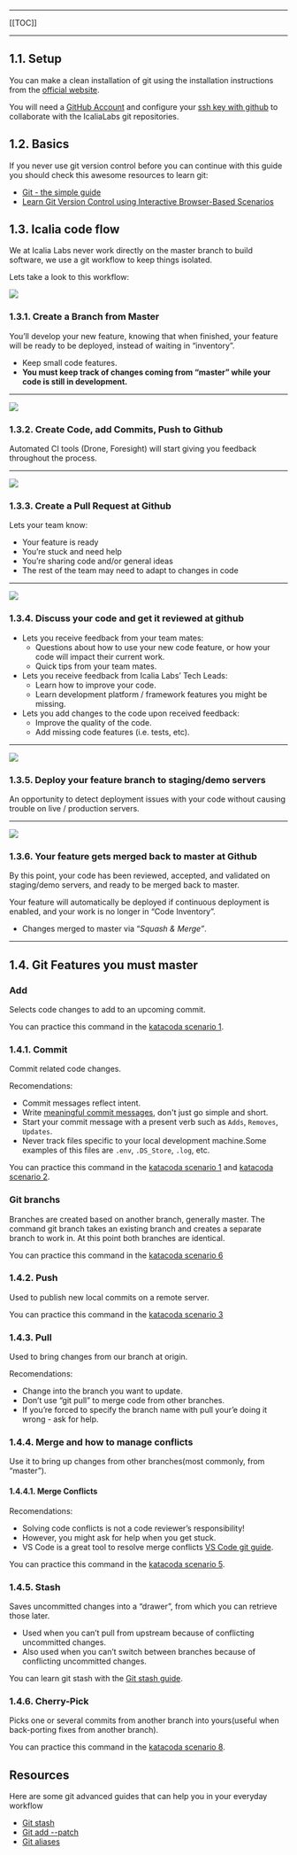 ***
[[TOC]]
***

## 1.1. Setup
You can make a clean installation of git using the installation instructions from the [official website](https://git-scm.com/downloads).

You will need a [GitHub Account](https://github.com/join?source=header-home) and configure your  [ssh key with github](https://medium.com/codebase/configuring-ssh-key-for-github-9d2416a377ae) to collaborate with the IcaliaLabs git repositories.


## 1.2. Basics
If you never use git version control before you can  continue with this guide you should check this awesome resources to learn git:

- [Git - the simple guide](http://rogerdudler.github.io/git-guide/)
- [Learn Git Version Control using Interactive Browser-Based Scenarios](https://www.katacoda.com/courses/git)

## 1.3. Icalia code flow
We at Icalia Labs never work directly on the master branch to build software, we use a git workflow to keep things isolated.

Lets take a look to this workflow: 

![](/stack/git/img/step_1.png)

### 1.3.1. Create a Branch from Master

You’ll develop your new feature, knowing that when finished, your feature will be ready to be deployed, instead of waiting in “inventory”.

- Keep small code features.
- **You must keep track of changes coming from “master” while your code is still in development.**
***
![](/stack/git/img/step_2.png)

### 1.3.2. Create Code, add Commits, Push to Github
Automated CI tools (Drone, Foresight) will start giving you feedback throughout the process.

***

![](/stack/git/img/step_3.png)

### 1.3.3. Create a Pull Request at Github
Lets your team know:

 - Your feature is ready
 - You’re stuck and need help
 - You’re sharing code and/or general ideas
 - The rest of the team may need to adapt to changes in code
***

![](/stack/git/img/step_4.png)
### 1.3.4. Discuss your code and get it reviewed at github
- Lets you receive feedback from your team mates:
	- Questions about how to use your new code feature, or how your code will impact their current work.
	- Quick tips from your team mates.
- Lets you receive feedback from Icalia Labs’ Tech Leads:
	- Learn how to improve your code.
	- Learn development platform / framework features you might be missing.
- Lets you add changes to the code upon received feedback:
	- Improve the quality of the code.
	- Add missing code features (i.e. tests, etc).

***

![](/stack/git/img/step_5.png)

### 1.3.5. Deploy your feature branch to staging/demo servers
An opportunity to detect deployment issues with your code without causing trouble on live / production servers. 

***

![](/stack/git/img/step_6.png)

### 1.3.6. Your feature gets merged back to master at Github
  By this point, your code has been reviewed, accepted, and validated on staging/demo servers, and ready to be merged back to master.

Your feature will automatically be deployed if continuous deployment is enabled, and your work is no longer in “Code Inventory”.

- Changes merged to master via “*Squash & Merge”*.
***
## 1.4. Git Features you must master
 ### Add
 Selects code changes to add to an upcoming commit.
 
 You can practice this command in the [katacoda scenario 1](https://www.katacoda.com/courses/git/1).
 
### 1.4.1. Commit
 Commit related code changes.

 Recomendations:
 
- Commit messages reflect intent.
- Write [meaningful commit messages](https://about.futurelearn.com/blog/telling-stories-with-your-git-history/), don't just go simple and short.
- Start your commit message with a present verb such as `Adds`, `Removes`, `Updates`.
- Never track files specific to your local development machine.Some examples of this files are `.env`, `.DS_Store`, `.log`, etc.

You can practice this command in  the [katacoda scenario 1](https://www.katacoda.com/courses/git/1) and [katacoda scenario 2](https://www.katacoda.com/courses/git/2).

### Git branchs
Branches are created based on another branch, generally master. The command git branch <new branch name> <starting branch> takes an existing branch and creates a separate branch to work in. At this point both branches are identical.

You can practice this command in the [katacoda scenario 6](https://www.katacoda.com/courses/git/6)
### 1.4.2. Push
Used to publish new local commits on a remote server.

You can practice this command in the [katacoda scenario 3](https://www.katacoda.com/courses/git/3)

### 1.4.3. Pull
 Used to bring changes from our branch at origin.

Recomendations:
- Change into the branch you want to update.
- Don’t use “git pull” to merge code from other branches.
- If you’re forced to specify the branch name with pull your’e doing it wrong - ask for help.

### 1.4.4. Merge and  how to manage conflicts 
 Use it to bring up changes from other branches(most commonly, from “master”).

#### 1.4.4.1. Merge Conflicts
Recomendations:
 - Solving code conflicts is not a code reviewer’s responsibility!
 - However, you might ask for help when you get stuck.
 - VS Code is a great tool to resolve merge conflicts [VS Code git guide](https://code.visualstudio.com/Docs/editor/versioncontrol#_merge-conflicts).

 You can practice this command in the [katacoda scenario 5](https://www.katacoda.com/courses/git/5).
### 1.4.5. Stash
 Saves uncommitted changes into a “drawer”, from which you can retrieve those later.

- Used when you can’t pull from upstream because of conflicting uncommitted changes.
- Also used when you can’t switch between branches because of conflicting uncommitted changes.

You can learn git stash with the [Git stash guide](GIT_STASH.md).
### 1.4.6. Cherry-Pick
Picks one or several commits from another branch into yours(useful when back-porting fixes from another branch).

You can practice this command in the [katacoda scenario 8](https://www.katacoda.com/courses/git/10).
## Resources
Here are some git advanced guides that can help you in your everyday workflow

- [Git stash](GIT_STASH.md)
- [Git add --patch](GIT_ADD_PATCH.md)
- [Git aliases](GIT_ALIASES.md)